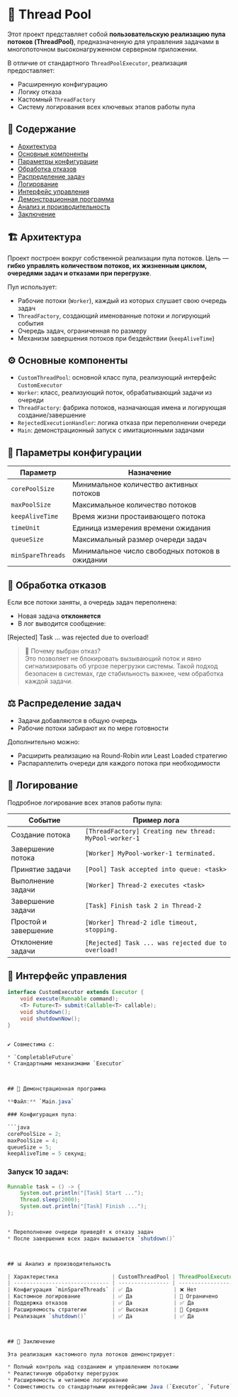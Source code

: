 
# 🧵 Thread Pool

Этот проект представляет собой **пользовательскую реализацию пула потоков (ThreadPool)**, предназначенную для управления задачами в многопоточном высоконагруженном серверном приложении.

В отличие от стандартного `ThreadPoolExecutor`, реализация предоставляет:

- Расширенную конфигурацию  
- Логику отказа  
- Кастомный `ThreadFactory`  
- Систему логирования всех ключевых этапов работы пула



## 📑 Содержание

- [Архитектура](#архитектура)
- [Основные компоненты](#основные-компоненты)
- [Параметры конфигурации](#параметры-конфигурации)
- [Обработка отказов](#обработка-отказов)
- [Распределение задач](#распределение-задач)
- [Логирование](#логирование)
- [Интерфейс управления](#интерфейс-управления)
- [Демонстрационная программа](#демонстрационная-программа)
- [Анализ и производительность](#анализ-и-производительность)
- [Заключение](#заключение)



## 🏗 Архитектура

Проект построен вокруг собственной реализации пула потоков. Цель — **гибко управлять количеством потоков, их жизненным циклом, очередями задач и отказами при перегрузке**.

Пул использует:

- Рабочие потоки (`Worker`), каждый из которых слушает свою очередь задач
- `ThreadFactory`, создающий именованные потоки и логирующий события
- Очередь задач, ограниченная по размеру
- Механизм завершения потоков при бездействии (`keepAliveTime`)



## ⚙️ Основные компоненты

- `CustomThreadPool`: основной класс пула, реализующий интерфейс `CustomExecutor`
- `Worker`: класс, реализующий поток, обрабатывающий задачи из очереди
- `ThreadFactory`: фабрика потоков, назначающая имена и логирующая создание/завершение
- `RejectedExecutionHandler`: логика отказа при переполнении очереди
- `Main`: демонстрационный запуск с имитационными задачами



## 📌 Параметры конфигурации

| Параметр         | Назначение                                    |
|------------------|-----------------------------------------------|
| `corePoolSize`   | Минимальное количество активных потоков       |
| `maxPoolSize`    | Максимальное количество потоков               |
| `keepAliveTime`  | Время жизни простаивающего потока             |
| `timeUnit`       | Единица измерения времени ожидания            |
| `queueSize`      | Максимальный размер очереди задач             |
| `minSpareThreads`| Минимальное число свободных потоков в ожидании|



## 🚫 Обработка отказов

Если все потоки заняты, а очередь задач переполнена:

- Новая задача **отклоняется**
- В лог выводится сообщение:



\[Rejected] Task ... was rejected due to overload!



> 📌 Почему выбран отказ?  
> Это позволяет не блокировать вызывающий поток и явно сигнализировать об угрозе перегрузки системы. Такой подход безопасен в системах, где стабильность важнее, чем обработка каждой задачи.



## ⚖️ Распределение задач

- Задачи добавляются в общую очередь
- Рабочие потоки забирают их по мере готовности

Дополнительно можно:

- Расширить реализацию на Round-Robin или Least Loaded стратегию
- Распараллелить очереди для каждого потока при необходимости



## 📝 Логирование

Подробное логирование всех этапов работы пула:

| Событие             | Пример лога                                      |
|---------------------|--------------------------------------------------|
| Создание потока     | `[ThreadFactory] Creating new thread: MyPool-worker-1` |
| Завершение потока   | `[Worker] MyPool-worker-1 terminated.`           |
| Принятие задачи     | `[Pool] Task accepted into queue: <task>`        |
| Выполнение задачи   | `[Worker] Thread-2 executes <task>`              |
| Завершение задачи   | `[Task] Finish task 2 in Thread-2`               |
| Простой и завершение| `[Worker] Thread-2 idle timeout, stopping.`      |
| Отклонение задачи   | `[Rejected] Task ... was rejected due to overload!` |



## 🧩 Интерфейс управления

```java
interface CustomExecutor extends Executor {
    void execute(Runnable command);
    <T> Future<T> submit(Callable<T> callable);
    void shutdown();
    void shutdownNow();
}


✔ Совместима с:

* `CompletableFuture`
* Стандартными механизмами `Executor`



## 🧪 Демонстрационная программа

**Файл:** `Main.java`

### Конфигурация пула:

```java
corePoolSize = 2;
maxPoolSize = 4;
queueSize = 5;
keepAliveTime = 5 секунд;
```

### Запуск 10 задач:

```java
Runnable task = () -> {
    System.out.println("[Task] Start ...");
    Thread.sleep(2000);
    System.out.println("[Task] Finish ...");
};


* Переполнение очереди приведёт к отказу задач
* После завершения всех задач вызывается `shutdown()`



## 📊 Анализ и производительность

| Характеристика                 | CustomThreadPool | ThreadPoolExecutor |
| ------------------------------ | ---------------- | ------------------ |
| Конфигурация `minSpareThreads` | ✅ Да             | ❌ Нет              |
| Кастомное логирование          | ✅ Да             | 🔘 Ограничено      |
| Поддержка отказов              | ✅ Да             | ✅ Да               |
| Расширяемость стратегии        | ✅ Высокая        | 🔘 Средняя         |
| Реализация `shutdown()`        | ✅ Да             | ✅ Да               |



## 🧠 Заключение

Эта реализация кастомного пула потоков демонстрирует:

* Полный контроль над созданием и управлением потоками
* Реалистичную обработку перегрузок
* Расширяемость и читаемое логирование
* Совместимость со стандартными интерфейсами Java (`Executor`, `Future`)


